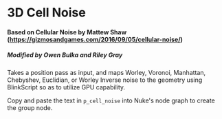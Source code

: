 # 3D Cell Noise
#### Based on Cellular Noise by Mattew Shaw (https://gizmosandgames.com/2016/09/05/cellular-noise/)
##### Modified by Owen Bulka and Riley Gray

Takes a position pass as input, and maps Worley, Voronoi, Manhattan, Chebyshev, Euclidian, or Worley Inverse noise to the geometry using BlinkScript so as to utilize GPU capability.

Copy and paste the text in `p_cell_noise` into Nuke's node graph to create the group node.
